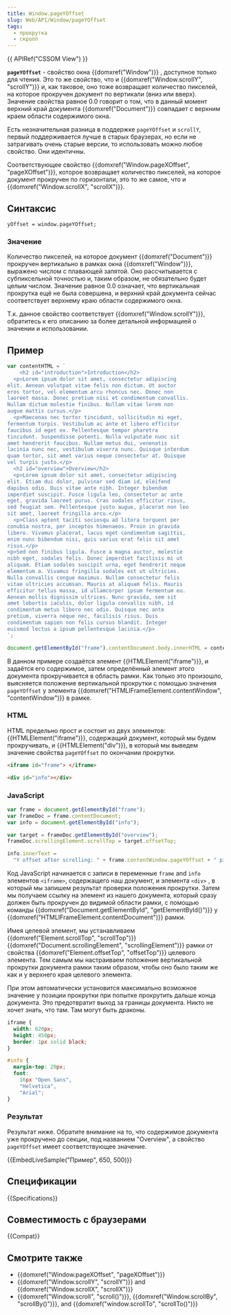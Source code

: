 ```yaml
---
title: Window.pageYOffset
slug: Web/API/Window/pageYOffset
tags:
  - прокрутка
  - скролл
---
```


{{ APIRef("CSSOM View") }}

**`pageYOffset`** - свойство окна {{domxref("Window")}} , доступное только для чтения. Это то же свойство, что и {{domxref("Window.scrollY", "scrollY")}} и, как таковое, оно тоже возвращает количество пикселей, на которое прокручен документ по вертикали (вниз или вверх). Значение свойства равное 0.0 говорит о том, что в данный момент верхний край документа {{domxref("Document")}} совпадает с верхним краем области содержимого окна.

Есть незначительная разница в поддержке `pageYOffset` и `scrollY`, первый поддерживается лучше в старых браузерах, но если не затрагивать очень старые версии, то использовать можно любое свойство. Они идентичны.

Соответствующее свойство {{domxref("Window.pageXOffset", "pageXOffset")}}, которое возвращает количество пикселей, на которое документ прокручен по горизонтали, это то же самое, что и {{domxref("Window.scrollX", "scrollX")}}.

## Синтаксис

```
yOffset = window.pageYOffset;
```

### Значение

Количество пикселей, на которое документ {{domxref("Document")}} прокручен вертикально в рамках окна {{domxref("Window")}}, выражено числом с плавающей запятой. Оно рассчитывается с субпиксельной точностью и, таким образом, не обязательно будет целым числом. Значение равное 0.0 означает, что вертикальная прокрутка ещё не была совершена, и верхний край документа сейчас соответствует верхнему краю области содержимого окна.

Т.к. данное свойство соответствует {{domxref("Window.scrollY")}}, обратитесь к его описанию за более детальной информацией о значении и использовании.

## Пример

```js hidden
var contentHTML = `
    <h2 id="introduction">Introduction</h2>
  <p>Lorem ipsum dolor sit amet, consectetur adipiscing
elit. Aenean volutpat vitae felis non dictum. Ut auctor
eros tortor, vel elementum arcu rhoncus nec. Donec non
laoreet massa. Donec pretium nisi et condimentum convallis.
Nullam dictum molestie finibus. Nullam vitae lorem non
augue mattis cursus.</p>
  <p>Maecenas nec tortor tincidunt, sollicitudin mi eget,
fermentum turpis. Vestibulum ac ante et libero efficitur
faucibus id eget ex. Pellentesque tempor pharetra
tincidunt. Suspendisse potenti. Nulla vulputate nunc sit
amet hendrerit faucibus. Nullam metus dui, venenatis
lacinia nunc nec, vestibulum viverra nunc. Quisque interdum
quam tortor, sit amet varius neque consectetur at. Quisque
vel turpis justo.</p>
  <h2 id="overview">Overview</h2>
  <p>Lorem ipsum dolor sit amet, consectetur adipiscing
elit. Etiam dui dolor, pulvinar sed diam id, eleifend
dapibus odio. Duis vitae ante nibh. Integer bibendum
imperdiet suscipit. Fusce ligula leo, consectetur ac ante
eget, gravida laoreet purus. Cras sodales efficitur risus,
sed feugiat sem. Pellentesque justo augue, placerat non leo
sit amet, laoreet fringilla arcu.</p>
  <p>Class aptent taciti sociosqu ad litora torquent per
conubia nostra, per inceptos himenaeos. Proin in gravida
libero. Vivamus placerat, lacus eget condimentum sagittis,
enim nunc bibendum nisi, quis varius erat felis sit amet
risus.</p>
<p>Sed non finibus ligula. Fusce a magna auctor, molestie
nibh eget, sodales felis. Donec imperdiet facilisis mi ut
aliquam. Etiam sodales suscipit urna, eget hendrerit neque
elementum a. Vivamus fringilla sodales est ut ultricies.
Nulla convallis congue maximus. Nullam consectetur felis
vitae ultricies accumsan. Mauris at aliquam felis. Mauris
efficitur tellus massa, id ullamcorper ipsum fermentum eu.
Aenean mollis dignissim ultrices. Nunc gravida, sem sit
amet lobortis iaculis, dolor ligula convallis nibh, id
condimentum metus libero nec odio. Quisque nec ante
pretium, viverra neque nec, facilisis risus. Duis
condimentum sapien non felis cursus blandit. Integer
euismod lectus a ipsum pellentesque lacinia.</p>
`;

document.getElementById("frame").contentDocument.body.innerHTML = contentHTML;
```

В данном примере создаётся элемент {{HTMLElement("iframe")}}, и задаётся его содержимое, затем определённый элемент этого документа прокручивается в область рамки. Как только это произошло, выясняется положение вертикальной прокрутки с помощью значения `pageYOffset` у элемента {{domxref("HTMLIFrameElement.contentWindow", "contentWindow")}} в рамке.

### HTML

HTML предельно прост и состоит из двух элементов: {{HTMLElement("iframe")}}, содержащий документ, который мы будем прокручивать, и {{HTMLElement("div")}}, в который мы выведем значение свойства `pageYOffset` по окончании прокрутки.

```html
<iframe id="frame"> </iframe>

<div id="info"></div>
```

### JavaScript

```js
var frame = document.getElementById("frame");
var frameDoc = frame.contentDocument;
var info = document.getElementById("info");

var target = frameDoc.getElementById("overview");
frameDoc.scrollingElement.scrollTop = target.offsetTop;

info.innerText =
  "Y offset after scrolling: " + frame.contentWindow.pageYOffset + " pixels";
```

Код JavaScript начинается с записи в переменные `frame` and `info` элементов `<iframe>`, содержащего наш документ, и элемента `<div>` , в который мы запишем результат проверки положения прокрутки. Затем мы получаем ссылку на элемент из нашего документа, который сразу должен быть прокручен до видимой области рамки, с помощью команды {{domxref("Document.getElementById", "getElementById()")}} у {{domxref("HTMLIFrameElement.contentDocument")}} рамки.

Имея целевой элемент, мы устанавливаем {{domxref("Element.scrollTop", "scrollTop")}} {{domxref("Document.scrollingElement", "scrollingElement")}} рамки от свойства {{domxref("Element.offsetTop", "offsetTop")}} целевого элемента. Тем самым мы настраиваем положение вертикальной прокрутки документа рамки таким образом, чтобы оно было таким же как и у верхнего края целевого элемента.

При этом автоматически установится максимально возможное значение у позиции прокрутки при попытке прокрутить дальше конца документа. Это предотвратит выход за границы документа. Никто не хочет знать, что там. Там могут быть драконы.

```css hidden
iframe {
  width: 620px;
  height: 450px;
  border: 1px solid black;
}

#info {
  margin-top: 20px;
  font:
    16px "Open Sans",
    "Helvetica",
    "Arial";
}
```

### Результат

Результат ниже. Обратите внимание на то, что содержимое документа уже прокручено до секции, под названием "Overview", а свойство `pageYOffset` имеет соответствующее значение.

{{EmbedLiveSample("Пример", 650, 500)}}

## Спецификации

{{Specifications}}

## Совместимость с браузерами

{{Compat}}

## Смотрите также

- {{domxref("Window.pageXOffset", "pageXOffset")}}
- {{domxref("Window.scrollY", "scrollY")}} and {{domxref("Window.scrollX", "scrollX")}}
- {{domxref("Window.scroll", "scroll()")}}, {{domxref("Window.scrollBy", "scrollBy()")}}, and {{domxref("window.scrollTo", "scrollTo()")}}
